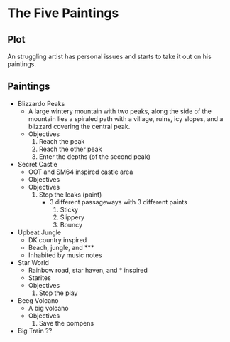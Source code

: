 # The Five Paintings
## Plot
An struggling artist has personal issues and starts to take it out on his 
paintings.

## Paintings
* Blizzardo Peaks
  * A large wintery mountain with two peaks, along the side of the mountain
  lies a spiraled path with a village, ruins, icy slopes, and a blizzard
  covering the central peak.
  * Objectives
    1. Reach the peak
    2. Reach the other peak
    3. Enter the depths (of the second peak)
* Secret Castle
  * OOT and SM64 inspired castle area
  * Objectives
  * Objectives
    1. Stop the leaks (paint)
       * 3 different passageways with 3 different paints
         1. Sticky
         2. Slippery
         3. Bouncy
* Upbeat Jungle
  * DK country inspired
  * Beach, jungle, and ***
  * Inhabited by music notes
* Star World
  * Rainbow road, star haven, and * inspired
  * Starites
  * Objectives
    1. Stop the play
* Beeg Volcano
  * A big volcano
  * Objectives
    1. Save the pompens
* Big Train ??
